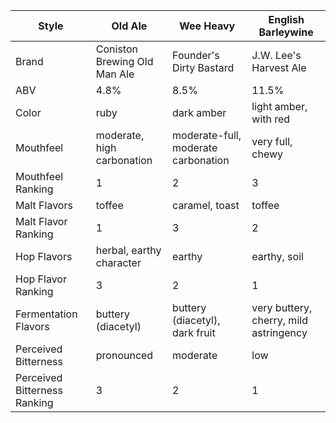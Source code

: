 Style | Old Ale | Wee Heavy | English Barleywine
--|--|--|--
Brand| Coniston Brewing Old Man Ale | Founder's Dirty Bastard | J.W. Lee's Harvest Ale
ABV| 4.8%| 8.5% | 11.5%
Color| ruby | dark amber | light amber, with red 
Mouthfeel| moderate, high carbonation | moderate-full, moderate carbonation| very full, chewy
Mouthfeel Ranking |1 |2 |3
Malt Flavors| toffee | caramel, toast | toffee
Malt Flavor Ranking |1|3|2
Hop Flavors| herbal, earthy character | earthy | earthy, soil
Hop Flavor Ranking |3|2|1
Fermentation Flavors |buttery (diacetyl) | buttery (diacetyl), dark fruit | very buttery, cherry, mild astringency
Perceived Bitterness| pronounced | moderate | low
Perceived Bitterness Ranking |3|2| 1
